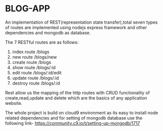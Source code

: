 # BLOG-APP
An implementation of REST(representation state transfer),total seven types of routes are implemented using nodejs express framework and other dependencies and mongodb as database.

The 7 RESTful routes are as follows:
1) index route   /blogs
2) new route     /blogs/new
3) create route  /blogs
4) show route    /blogs/:id
5) edit route    /blogs/:id/edit
6) update route  /blogs/:id
7) destroy route /blogs/:id

Rest allow us the mapping of the http routes with CRUD functionality of create,read,update and delete which are the basics of any application website.

The whole project is build on cloud9 environment as its easy to install node related dependencies and for setting of mongodb database use the following link-
https://community.c9.io/t/setting-up-mongodb/1717

